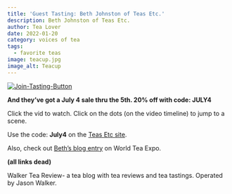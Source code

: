 ```yaml
---
title: 'Guest Tasting: Beth Johnston of Teas Etc.'
description: Beth Johnston of Teas Etc.
author: Tea Lover
date: 2022-01-20
category: voices of tea
tags:
  - favorite teas
image: teacup.jpg
image_alt: Teacup
---
```


[![Join-Tasting-Button](https://web.archive.org/web/20200929174417im_/http://walkerteareview.com//wp-content/uploads/2009/12/Join-Tasting-Button.jpg 'Join-Tasting-Button')](https://web.archive.org/web/20200929174417/http://walkerteareview.com//?page_id=527)

**And they’ve got a July 4 sale thru the 5th. 20% off with code: JULY4**

Click the vid to watch. Click on the dots (on the video timeline) to jump to a scene.

Use the code: **July4** on the [Teas Etc site](http://www.shareasale.com/r.cfm?B=178583&U=311781&M=22620).

Also, check out [Beth’s blog entry](http://blog.teasetc.com/2010/07/world-tea-expo.html) on World Tea Expo.

**(all links dead)**

Walker Tea Review- a tea blog with tea reviews and tea tastings. Operated by Jason Walker.
